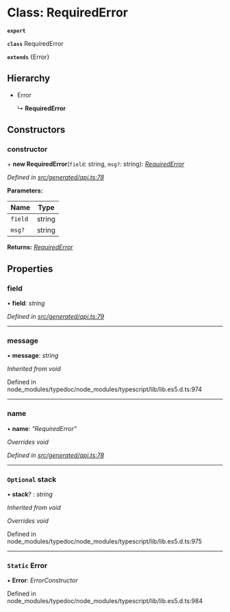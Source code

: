 # Class: RequiredError

**`export`** 

**`class`** RequiredError

**`extends`** {Error}

## Hierarchy

* Error

  ↳ **RequiredError**

## Constructors

###  constructor

\+ **new RequiredError**(`field`: string, `msg?`: string): *[RequiredError](_generated_api_.requirederror.md)*

*Defined in [src/generated/api.ts:78](https://github.com/mailslurp/mailslurp-client-ts-js/blob/5d485ad/src/generated/api.ts#L78)*

**Parameters:**

Name | Type |
------ | ------ |
`field` | string |
`msg?` | string |

**Returns:** *[RequiredError](_generated_api_.requirederror.md)*

## Properties

###  field

• **field**: *string*

*Defined in [src/generated/api.ts:79](https://github.com/mailslurp/mailslurp-client-ts-js/blob/5d485ad/src/generated/api.ts#L79)*

___

###  message

• **message**: *string*

*Inherited from void*

Defined in node_modules/typedoc/node_modules/typescript/lib/lib.es5.d.ts:974

___

###  name

• **name**: *"RequiredError"*

*Overrides void*

*Defined in [src/generated/api.ts:78](https://github.com/mailslurp/mailslurp-client-ts-js/blob/5d485ad/src/generated/api.ts#L78)*

___

### `Optional` stack

• **stack**? : *string*

*Inherited from void*

*Overrides void*

Defined in node_modules/typedoc/node_modules/typescript/lib/lib.es5.d.ts:975

___

### `Static` Error

▪ **Error**: *ErrorConstructor*

Defined in node_modules/typedoc/node_modules/typescript/lib/lib.es5.d.ts:984
